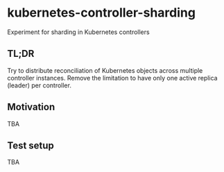 # kubernetes-controller-sharding

Experiment for sharding in Kubernetes controllers

## TL;DR

Try to distribute reconciliation of Kubernetes objects across multiple controller instances.
Remove the limitation to have only one active replica (leader) per controller.

## Motivation

TBA

## Test setup

TBA
